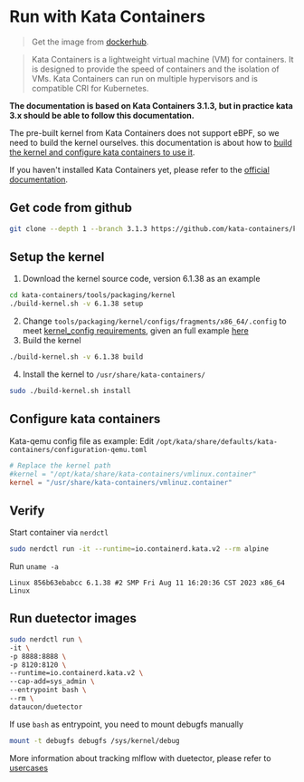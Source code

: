 # Run with Kata Containers

> Get the image from [dockerhub](https://hub.docker.com/r/dataucon/duetector/).

> Kata Containers is a lightweight virtual machine (VM) for containers.
> It is designed to provide the speed of containers and the isolation of VMs.
> Kata Containers can run on multiple hypervisors and is compatible CRI for Kubernetes.

**The documentation is based on Kata Containers 3.1.3, but in practice kata 3.x should be able to follow this documentation.**

The pre-built kernel from Kata Containers does not support eBPF, so we need to build the kernel ourselves. this documentation is about how to [build the kernel and configure kata containers to use it](https://github.com/kata-containers/kata-containers/blob/main/tools/packaging/kernel/README.md).

If you haven't installed Kata Containers yet, please refer to the [official documentation](https://github.com/kata-containers/kata-containers/tree/main/docs/install).

## Get code from github

```bash
git clone --depth 1 --branch 3.1.3 https://github.com/kata-containers/kata-containers.git
```

## Setup the kernel

1. Download the kernel source code, version 6.1.38 as an example

```bash
cd kata-containers/tools/packaging/kernel
./build-kernel.sh -v 6.1.38 setup
```

2. Change `tools/packaging/kernel/configs/fragments/x86_64/.config` to meet [kernel_config requirements](../kernel_config.md), given an full example [here](./etc/kata-linux-6.1.38-100.config)
1. Build the kernel

```bash
./build-kernel.sh -v 6.1.38 build
```

4. Install the kernel to `/usr/share/kata-containers/`

```bash
sudo ./build-kernel.sh install
```

## Configure kata containers

Kata-qemu config file as example: Edit `/opt/kata/share/defaults/kata-containers/configuration-qemu.toml `

```toml
# Replace the kernel path
#kernel = "/opt/kata/share/kata-containers/vmlinux.container"
kernel = "/usr/share/kata-containers/vmlinuz.container"
```

## Verify

Start container via `nerdctl`

```bash
sudo nerdctl run -it --runtime=io.containerd.kata.v2 --rm alpine
```

Run `uname -a`

```
Linux 856b63ebabcc 6.1.38 #2 SMP Fri Aug 11 16:20:36 CST 2023 x86_64 Linux
```

## Run duetector images

```bash
sudo nerdctl run \
-it \
-p 8888:8888 \
-p 8120:8120 \
--runtime=io.containerd.kata.v2 \
--cap-add=sys_admin \
--entrypoint bash \
--rm \
dataucon/duetector
```

If use `bash` as entrypoint, you need to mount debugfs manually

```bash
mount -t debugfs debugfs /sys/kernel/debug
```

More information about tracking mlflow with duetector, please refer to [usercases](../usercases/tracking-mljob-in-kata-containers/README.md)
